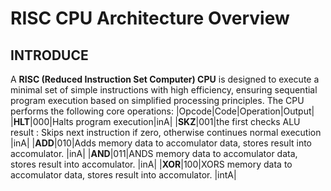 # RISC CPU Architecture Overview

## INTRODUCE
A **RISC (Reduced Instruction Set Computer) CPU** is designed to execute a minimal set of simple instructions with high efficiency, ensuring sequential program execution based on simplified processing principles. The CPU performs the following core operations:
|Opcode|Code|Operation|Output|
|**HLT**|000|Halts program execution|inA|
|**SKZ**|001|the first checks ALU result : Skips next instruction if zero,
             otherwise continues normal execution |inA|
|**ADD**|010|Adds memory data to accomulator data, 
             stores result into accomulator. |inA|
|**AND**|011|ANDS memory data to accomulator data, stores result into accomulator. |inA|
|**XOR**|100|XORS memory data to accomulator data, stores result into accomulator. |intA|
